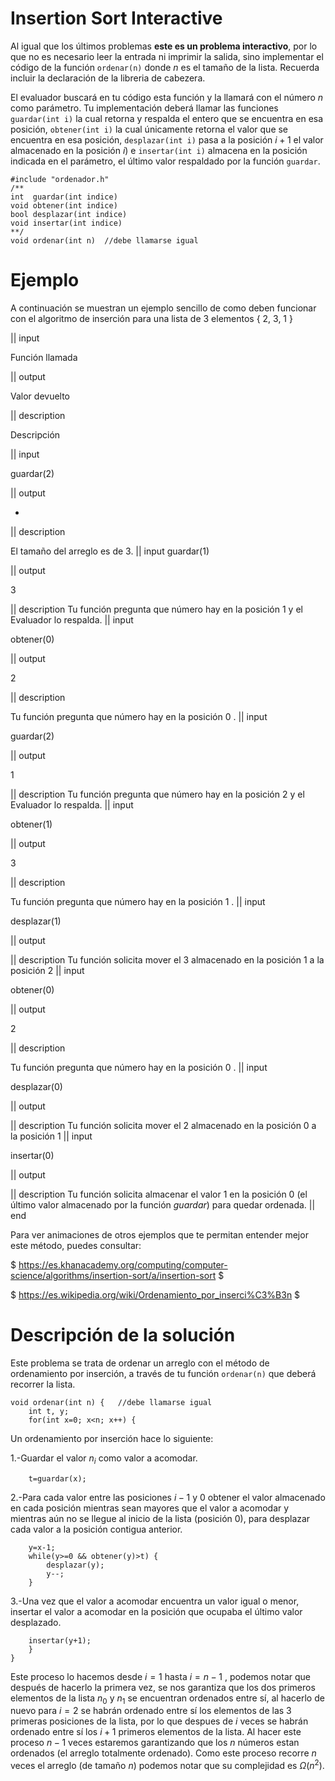 # Insertion Sort Interactive

Al igual que los últimos problemas **este es un problema interactivo**, por lo que no es necesario leer la entrada ni imprimir la salida, sino implementar el código de la función `ordenar(n)` donde $n$ es el tamaño de la lista. Recuerda incluir la declaración de la libreria de cabezera.

El evaluador buscará en tu código esta función y la llamará con el número $n$ como parámetro. Tu implementación deberá llamar las funciones `guardar(int i)` la cual retorna y respalda el entero que se encuentra en esa posición, `obtener(int i)` la cual únicamente retorna el valor que se encuentra en esa posición, `desplazar(int i)` pasa a la posición $i+1$ el valor almacenado en la posición $i$) e `insertar(int i)` almacena en la posición indicada en el parámetro, el último valor respaldado por la función `guardar`.


	#include "ordenador.h"
	/**
	int  guardar(int indice)
	void obtener(int indice)
	bool desplazar(int indice)
	void insertar(int indice)
	**/
	void ordenar(int n)  //debe llamarse igual 


# Ejemplo

A continuación se muestran un ejemplo sencillo de como deben funcionar con el algoritmo de inserción para una lista de 3 elementos { 2, 3, 1 } 

|| input

Función llamada

|| output

Valor devuelto

|| description

Descripción

|| input

guardar(2)

|| output

-

|| description

El tamaño del arreglo es de 3.
|| input
guardar(1)

|| output

3

|| description
Tu función pregunta que número hay en la posición 1 y el Evaluador lo respalda.
|| input

obtener(0)

|| output

2

|| description

Tu función pregunta que número hay en la posición 0 .
|| input

guardar(2)

|| output

1

|| description
Tu función pregunta que número hay en la posición 2 y el Evaluador lo respalda.
|| input

obtener(1)

|| output

3

|| description

Tu función pregunta que número hay en la posición 1 .
|| input

desplazar(1)

|| output



|| description
Tu función solicita mover el 3 almacenado en la posición 1 a la posición 2
|| input

obtener(0)

|| output

2

|| description

Tu función pregunta que número hay en la posición 0 .
|| input

desplazar(0)

|| output



|| description
Tu función solicita mover el 2 almacenado en la posición 0 a la posición 1
|| input

insertar(0)

|| output



|| description
Tu función solicita almacenar el valor 1 en la posición 0 (el último valor almacenado por la función $guardar$) para quedar ordenada.
|| end


Para ver animaciones de otros ejemplos que te permitan entender mejor este método, puedes consultar:

$ https://es.khanacademy.org/computing/computer-science/algorithms/insertion-sort/a/insertion-sort $

$ https://es.wikipedia.org/wiki/Ordenamiento_por_inserci%C3%B3n $


# Descripción de la solución

Este problema se trata de ordenar un arreglo con el método de ordenamiento por inserción, a través de tu función `ordenar(n)` que deberá recorrer la lista. 

	
	void ordenar(int n) {   //debe llamarse igual
		int t, y;
		for(int x=0; x<n; x++) {

Un ordenamiento por inserción hace lo siguiente:

1.-Guardar el valor $n_i$ como valor a acomodar.

		
		t=guardar(x);


2.-Para cada valor entre las posiciones $i-1$ y $0$ obtener el valor almacenado en cada posición mientras sean mayores que el valor a acomodar y mientras aún no se llegue al inicio de la lista (posición $0$), para desplazar cada valor a la posición contigua anterior.
	
		y=x-1;
		while(y>=0 && obtener(y)>t) {
			desplazar(y);
			y--;
		}

3.-Una vez que el valor a acomodar encuentra un valor igual o menor, insertar el valor a acomodar en la posición que ocupaba el último valor desplazado.

		insertar(y+1);
		}
	}

Este proceso lo hacemos desde $i=1$ hasta $i=n-1$ , podemos notar que después de hacerlo la primera vez, se nos garantiza que los dos primeros elementos de la lista $n_0$  y  $n_1$ se encuentran ordenados entre sí, al hacerlo de nuevo para $i=2$ se habrán ordenado entre sí los elementos de las $3$ primeras posiciones de la lista, por lo que despues de $i$ veces se habrán ordenado entre sí los $i+1$ primeros elementos de la lista. Al hacer este proceso $n-1$ veces estaremos garantizando que los $n$ números estan ordenados (el arreglo totalmente ordenado). Como este proceso recorre $n$ veces el arreglo (de tamaño $n$) podemos notar que su complejidad es $Ω(n^2)$. 

